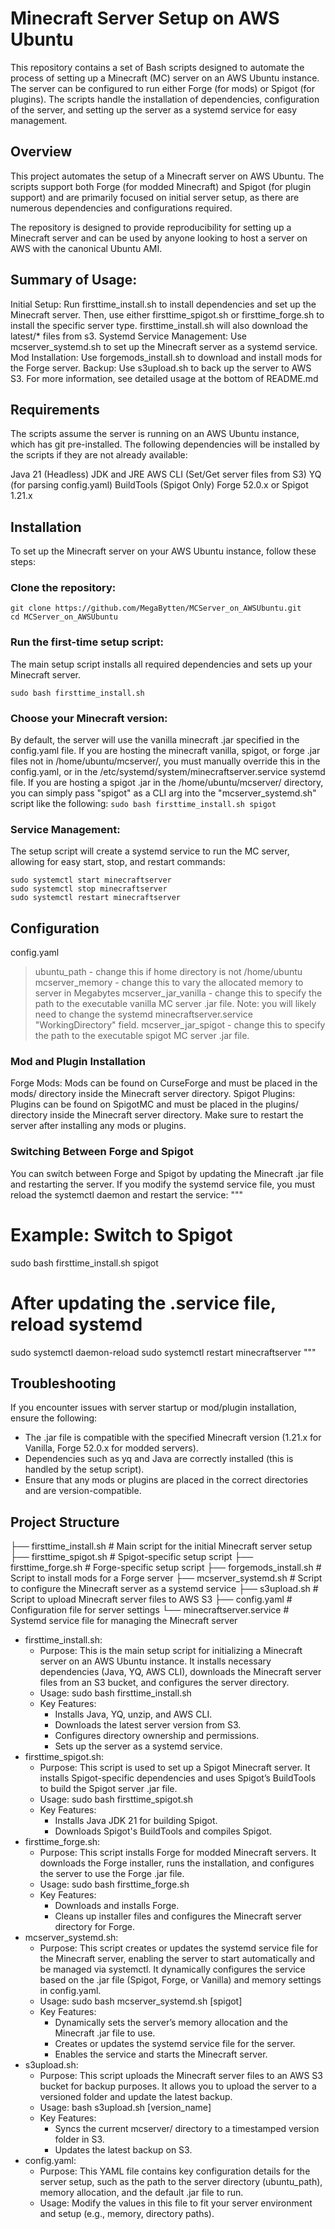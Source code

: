 # Minecraft Server Setup on AWS Ubuntu
This repository contains a set of Bash scripts designed to automate the process of setting up a Minecraft (MC) server on an AWS Ubuntu instance. The server can be configured to run either Forge (for mods) or Spigot (for plugins). The scripts handle the installation of dependencies, configuration of the server, and setting up the server as a systemd service for easy management.


## Overview
This project automates the setup of a Minecraft server on AWS Ubuntu. The scripts support both Forge (for modded Minecraft) and Spigot (for plugin support) and are primarily focused on initial server setup, as there are numerous dependencies and configurations required.

The repository is designed to provide reproducibility for setting up a Minecraft server and can be used by anyone looking to host a server on AWS with the canonical Ubuntu AMI.


## Summary of Usage:
Initial Setup: Run firsttime_install.sh to install dependencies and set up the Minecraft server. Then, use either firsttime_spigot.sh or firsttime_forge.sh to install the specific server type. firsttime_install.sh will also download the latest/* files from s3.
Systemd Service Management: Use mcserver_systemd.sh to set up the Minecraft server as a systemd service.
Mod Installation: Use forgemods_install.sh to download and install mods for the Forge server.
Backup: Use s3upload.sh to back up the server to AWS S3.
For more information, see detailed usage at the bottom of README.md


## Requirements
The scripts assume the server is running on an AWS Ubuntu instance, which has git pre-installed. The following dependencies will be installed by the scripts if they are not already available:

Java 21 (Headless) JDK and JRE 
AWS CLI (Set/Get server files from S3)
YQ (for parsing config.yaml)
BuildTools (Spigot Only)
Forge 52.0.x or Spigot 1.21.x


## Installation
To set up the Minecraft server on your AWS Ubuntu instance, follow these steps:

### Clone the repository:
```
git clone https://github.com/MegaBytten/MCServer_on_AWSUbuntu.git
cd MCServer_on_AWSUbuntu

```

### Run the first-time setup script:
The main setup script installs all required dependencies and sets up your Minecraft server.
```
sudo bash firsttime_install.sh
```

### Choose your Minecraft version:
By default, the server will use the vanilla minecraft .jar specified in the config.yaml file. If you are hosting the minecraft vanilla, spigot, or forge .jar files not in /home/ubuntu/mcserver/, you must manually override this in the config.yaml, or in the /etc/systemd/system/minecraftserver.service systemd file. If you are hosting a spigot .jar in the /home/ubuntu/mcserver/ directory, you can simply pass "spigot" as a CLI arg into the "mcserver_systemd.sh" script like the following:
``` sudo bash firsttime_install.sh spigot ```


### Service Management:
The setup script will create a systemd service to run the MC server, allowing for easy start, stop, and restart commands:
```
sudo systemctl start minecraftserver
sudo systemctl stop minecraftserver
sudo systemctl restart minecraftserver
```


## Configuration
config.yaml
> ubuntu_path - change this if home directory is not /home/ubuntu
> mcserver_memory - change this to vary the allocated memory to server in Megabytes
> mcserver_jar_vanilla - change this to specify the path to the executable vanilla MC server .jar file. Note: you will likely need to change the systemd minecraftserver.service "WorkingDirectory" field.
> mcserver_jar_spigot - change this to specify the path to the executable spigot MC server .jar file.

### Mod and Plugin Installation
Forge Mods: Mods can be found on CurseForge and must be placed in the mods/ directory inside the Minecraft server directory.
Spigot Plugins: Plugins can be found on SpigotMC and must be placed in the plugins/ directory inside the Minecraft server directory.
Make sure to restart the server after installing any mods or plugins.

###  Switching Between Forge and Spigot
You can switch between Forge and Spigot by updating the Minecraft .jar file and restarting the server. If you modify the systemd service file, you must reload the systemctl daemon and restart the service:
"""
# Example: Switch to Spigot
sudo bash firsttime_install.sh spigot

# After updating the .service file, reload systemd
sudo systemctl daemon-reload
sudo systemctl restart minecraftserver
"""

## Troubleshooting
If you encounter issues with server startup or mod/plugin installation, ensure the following:

- The .jar file is compatible with the specified Minecraft version (1.21.x for Vanilla, Forge 52.0.x for modded servers).
- Dependencies such as yq and Java are correctly installed (this is handled by the setup script).
- Ensure that any mods or plugins are placed in the correct directories and are version-compatible.

## Project Structure
├── firsttime_install.sh         # Main script for the initial Minecraft server setup
├── firsttime_spigot.sh          # Spigot-specific setup script
├── firsttime_forge.sh           # Forge-specific setup script
├── forgemods_install.sh         # Script to install mods for a Forge server
├── mcserver_systemd.sh          # Script to configure the Minecraft server as a systemd service
├── s3upload.sh                  # Script to upload Minecraft server files to AWS S3
├── config.yaml                  # Configuration file for server settings
└── minecraftserver.service      # Systemd service file for managing the Minecraft server

- firsttime_install.sh:
    - Purpose: This is the main setup script for initializing a Minecraft server on an AWS Ubuntu instance. It installs necessary dependencies (Java, YQ, AWS CLI), downloads the Minecraft server files from an S3 bucket, and configures the server directory.
    - Usage: sudo bash firsttime_install.sh
    - Key Features:
        * Installs Java, YQ, unzip, and AWS CLI.
        * Downloads the latest server version from S3.
        * Configures directory ownership and permissions.
        * Sets up the server as a systemd service.
- firsttime_spigot.sh:
    - Purpose: This script is used to set up a Spigot Minecraft server. It installs Spigot-specific dependencies and uses Spigot’s BuildTools to build the Spigot server .jar file.
    - Usage: sudo bash firsttime_spigot.sh
    - Key Features:
        * Installs Java JDK 21 for building Spigot.
        * Downloads Spigot's BuildTools and compiles Spigot.
- firsttime_forge.sh:
    * Purpose: This script installs Forge for modded Minecraft servers. It downloads the Forge installer, runs the installation, and configures the server to use the Forge .jar file.
    * Usage: sudo bash firsttime_forge.sh
    * Key Features:
        * Downloads and installs Forge.
        * Cleans up installer files and configures the Minecraft server directory for Forge.
- mcserver_systemd.sh:
    * Purpose: This script creates or updates the systemd service file for the Minecraft server, enabling the server to start automatically and be managed via systemctl. It dynamically configures the service based on the .jar file (Spigot, Forge, or Vanilla) and memory settings in config.yaml.
    * Usage: sudo bash mcserver_systemd.sh [spigot]
    * Key Features:
        * Dynamically sets the server’s memory allocation and the Minecraft .jar file to use.
        * Creates or updates the systemd service file for the server.
        * Enables the service and starts the Minecraft server.
- s3upload.sh:
    * Purpose: This script uploads the Minecraft server files to an AWS S3 bucket for backup purposes. It allows you to upload the server to a versioned folder and update the latest backup.
    * Usage: bash s3upload.sh [version_name]
    * Key Features:
        * Syncs the current mcserver/ directory to a timestamped version folder in S3.
        * Updates the latest backup on S3.
- config.yaml:
    * Purpose: This YAML file contains key configuration details for the server setup, such as the path to the server directory (ubuntu_path), memory allocation, and the default .jar file to run.
    * Usage: Modify the values in this file to fit your server environment and setup (e.g., memory, directory paths).